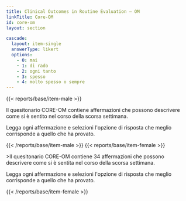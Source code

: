 ```yaml
---
title: Clinical Outcomes in Routine Evaluation – OM
linkTitle: Core-OM
id: core-om
layout: section

cascade:
  layout: item-single
  answerType: likert
  options:
    - 0: mai
    - 1: di rado
    - 2: ogni tanto
    - 3: spesso
    - 4: molto spesso o sempre
---
```

{{< reports/base/item-male >}}
  <p class="mb-3">Il quesitonario CORE-OM contiene affermazioni che possono descrivere come si è sentito nel corso della scorsa settimana.</p>
  <p>Legga ogni affermazione e selezioni l'opzione di risposta che meglio corrisponde a quello che ha provato.</p>
{{< /reports/base/item-male >}}
{{< reports/base/item-female >}}
  <p class="mb-3">>Il quesitonario CORE-OM contiene 34 affermazioni che possono descrivere come si è sentita nel corso della scorsa settimana.</p>
  <p>Legga ogni affermazione e selezioni l'opzione di risposta che meglio corrisponde a quello che ha provato.</p>
{{< /reports/base/item-female >}}
